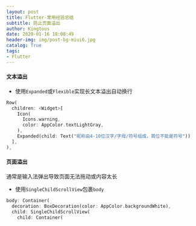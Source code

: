 ```yaml
---
layout: post
title: Flutter-常用经验总结
subtitle: 防止页面溢出
author: Kingtous
date: 2020-01-16 18:08:49
header-img: img/post-bg-miui6.jpg
catalog: True
tags:
- Flutter
---
```


#### 文本溢出

- 使用`Expanded`或`Flexible`实现长文本溢出自动换行

```dart
Row(
  children: <Widget>[
    Icon(
      Icons.warning,
      color: AppColor.textLightGray,
    ),
    Expanded(child: Text("昵称由4-10位汉字/字母/符号组成，首位不能是符号"))
  ],
),
```

#### 页面溢出

通常是输入法弹出导致页面无法拖动或内容太长

- 使用`SingleChildScrollView`包裹`body`

```dart
body: Container(
  decoration: BoxDecoration(color: AppColor.backgroundWhite),
  child: SingleChildScrollView(
    child: Container(
```

